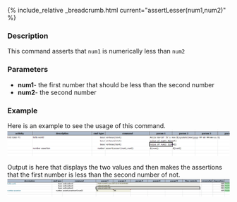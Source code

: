 {% include_relative _breadcrumb.html current="assertLesser(num1,num2)" %}


### Description
This command asserts that `num1` is numerically less than `num2`


### Parameters
- **num1**\- the first number that should be less than the second number
- **num2**\- the second number


### Example
Here is an example to see the usage of this command.<br/>
![](image/assertLesser_01.png)

Output is here that displays the two values and then makes the assertions that the first number is less than the 
second number of not.<br/>
![](image/assertLesser_02.png)
